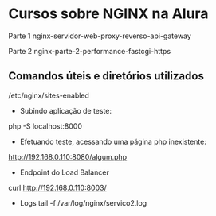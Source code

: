 # Cursos sobre NGINX na Alura

Parte 1
nginx-servidor-web-proxy-reverso-api-gateway

Parte 2
nginx-parte-2-performance-fastcgi-https



## Comandos úteis e diretórios utilizados

/etc/nginx/sites-enabled


- Subindo aplicação de teste:

php -S localhost:8000

- Efetuando teste, acessando uma página php inexistente:

http://192.168.0.110:8080/algum.php



- Endpoint do Load Balancer

curl http://192.168.0.110:8003/


- Logs
tail -f /var/log/nginx/servico2.log